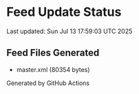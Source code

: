 # Feed Update Status
Last updated: Sun Jul 13 17:59:03 UTC 2025

## Feed Files Generated
- master.xml (80354 bytes)

Generated by GitHub Actions
